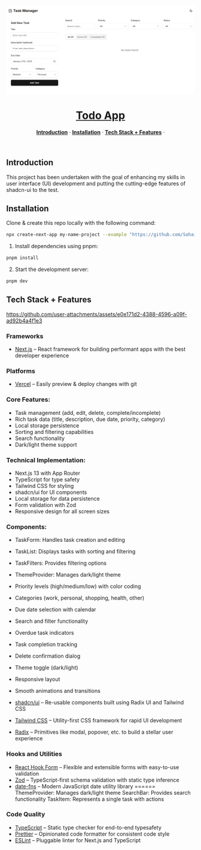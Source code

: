 <a href="https://next-mobbin-clone.vercel.app">
  <img alt="next mobbin clone" src="public/ui of todo app.PNG">
  <h1 align="center">Todo App</h1>
</a>


<p align="center">
  <a href="#introduction"><strong>Introduction</strong></a> ·
  <a href="#installation"><strong>Installation</strong></a> ·
  <a href="#tech-stack--features"><strong>Tech Stack + Features</strong></a> ·
  
</p>
<br/>

## Introduction

This project has been undertaken with the goal of enhancing my skills in user interface (UI) development and putting the cutting-edge features of shadcn-ui to the test. 
<br/>


<!-- > [!NOTE]  
> This project contains UI Only - Just for testing shadcn's components. -->

## Installation

Clone & create this repo locally with the following command:

```bash
npx create-next-app my-name-project --example "https://github.com/Sohail-crypto-collab/Assignment-no-2-Todo-App"
```

1. Install dependencies using pnpm:

```sh
pnpm install
```

2. Start the development server:

```sh
pnpm dev
```


## Tech Stack + Features

https://github.com/user-attachments/assets/e0e171d2-4388-4596-a09f-ad92b4a4f1e3

### Frameworks

- [Next.js](https://nextjs.org/) – React framework for building performant apps with the best developer experience

### Platforms

- [Vercel](https://vercel.com/) – Easily preview & deploy changes with git

### Core Features:

- Task management (add, edit, delete, complete/incomplete)
- Rich task data (title, description, due date, priority, category)
- Local storage persistence
- Sorting and filtering capabilities
- Search functionality
- Dark/light theme support

### Technical Implementation:

- Next.js 13 with App Router
- TypeScript for type safety
- Tailwind CSS for styling
- shadcn/ui for UI components
- Local storage for data persistence
- Form validation with Zod
- Responsive design for all screen sizes

### Components:

- TaskForm: Handles task creation and editing
- TaskList: Displays tasks with sorting and filtering
- TaskFilters: Provides filtering options
- ThemeProvider: Manages dark/light theme
- Priority levels (high/medium/low) with color coding
- Categories (work, personal, shopping, health, other)
- Due date selection with calendar
- Search and filter functionality
- Overdue task indicators
- Task completion tracking
- Delete confirmation dialog
- Theme toggle (dark/light)
- Responsive layout
- Smooth animations and transitions


- [shadcn/ui](https://ui.shadcn.com/) – Re-usable components built using Radix UI and Tailwind CSS
- [Tailwind CSS](https://tailwindcss.com/) – Utility-first CSS framework for rapid UI development
- [Radix](https://www.radix-ui.com/) – Primitives like modal, popover, etc. to build a stellar user experience

### Hooks and Utilities

- [React Hook Form](https://react-hook-form.com/) – Flexible and extensible forms with easy-to-use validation
- [Zod](https://zod.dev/) – TypeScript-first schema validation with static type inference
- [date-fns](https://date-fns.org/) – Modern JavaScript date utility library
====== 
ThemeProvider: Manages dark/light theme
SearchBar: Provides search functionality
TaskItem: Represents a single task with actions


### Code Quality

- [TypeScript](https://www.typescriptlang.org/) – Static type checker for end-to-end typesafety
- [Prettier](https://prettier.io/) – Opinionated code formatter for consistent code style
- [ESLint](https://eslint.org/) – Pluggable linter for Next.js and TypeScript